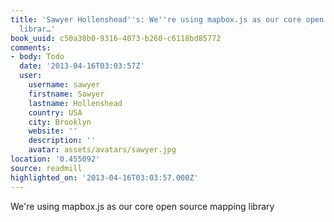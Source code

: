 ```yaml
---
title: 'Sawyer Hollenshead''s: We''re using mapbox.js as our core open source mapping
  librar…'
book_uuid: c50a38b0-9316-4073-b260-c6118bd85772
comments:
- body: Todo
  date: '2013-04-16T03:03:57Z'
  user:
    username: sawyer
    firstname: Sawyer
    lastname: Hollenshead
    country: USA
    city: Brooklyn
    website: ''
    description: ''
    avatar: assets/avatars/sawyer.jpg
location: '0.455092'
source: readmill
highlighted_on: '2013-04-16T03:03:57.000Z'
---
```


We're using mapbox.js as our core open source mapping library